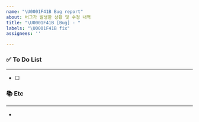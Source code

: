 ```yaml
---
name: "\U0001F41B Bug report"
about: 버그가 발생한 상황 및 수정 내역
title: "\U0001F41B [Bug] - "
labels: "\U0001F41B fix"
assignees: ''

---
```


### ✅ To Do List

---
- [ ] 

### 📚 Etc

---
-
